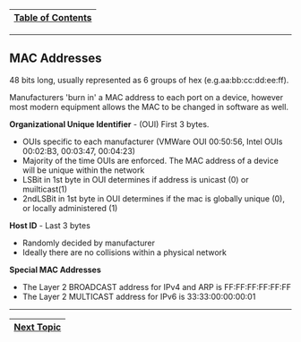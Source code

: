 |[Table of Contents](/00-Table-of-Contents.md)|
|---|

---

## MAC Addresses

48 bits long, usually represented as 6 groups of hex \(e.g.aa:bb:cc:dd:ee:ff\).

Manufacturers 'burn in' a MAC address to each port on a device, however most modern equipment allows the MAC to be changed in software as well.

**Organizational Unique Identifier** - \(OUI\) First 3 bytes.

* OUIs specific to each manufacturer \(VMWare OUI 00:50:56, Intel OUIs 00:02:B3, 00:03:47, 00:04:23\)
* Majority of the time OUIs are enforced. The MAC address of a device will be unique within the network
* LSBit in 1st byte in OUI determines if address is unicast \(0\) or muilticast\(1\)
* 2ndLSBit in 1st byte in OUI determines if the mac is globally unique \(0\), or locally administered \(1\)

**Host ID** - Last 3 bytes

* Randomly decided by manufacturer
* Ideally there are no collisions within a physical network

**Special MAC Addresses**

* The Layer 2 BROADCAST address for IPv4 and ARP is FF:FF:FF:FF:FF:FF
* The Layer 2 MULTICAST address for IPv6 is 33:33:00:00:00:01

---

|[Next Topic](/04-osi-layer-2/switches.md)|
|---|
